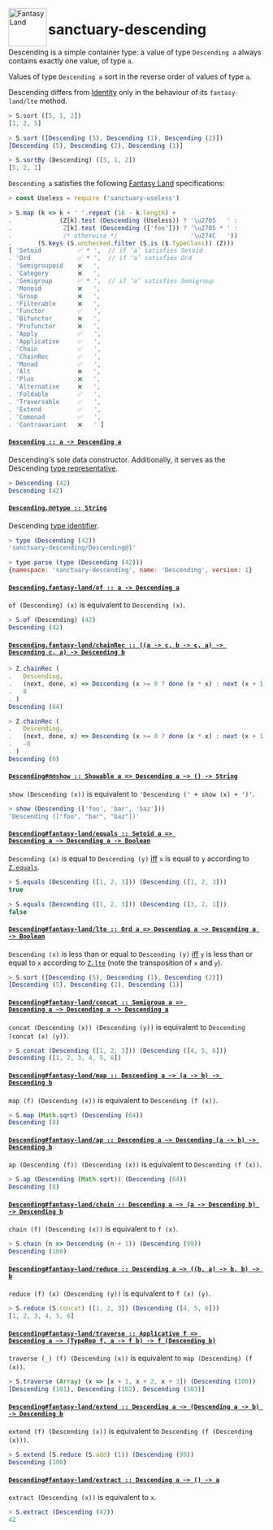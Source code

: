 <a href="https://github.com/fantasyland/fantasy-land"><img alt="Fantasy Land" src="https://raw.githubusercontent.com/fantasyland/fantasy-land/master/logo.png" width="75" height="75" align="left"></a>

# sanctuary-descending

Descending is a simple container type: a value of type `Descending a`
always contains exactly one value, of type `a`.

Values of type `Descending a` sort in the reverse order of values of
type `a`.

Descending differs from [Identity][] only in the behaviour of its
`fantasy-land/lte` method.

```javascript
> S.sort ([5, 1, 2])
[1, 2, 5]

> S.sort ([Descending (5), Descending (1), Descending (2)])
[Descending (5), Descending (2), Descending (1)]

> S.sortBy (Descending) ([5, 1, 2])
[5, 2, 1]
```

`Descending a` satisfies the following [Fantasy Land][] specifications:

```javascript
> const Useless = require ('sanctuary-useless')

> S.map (k => k + ' '.repeat (16 - k.length) +
.             (Z[k].test (Descending (Useless)) ? '\u2705   ' :
.              Z[k].test (Descending (['foo'])) ? '\u2705 * ' :
.              /* otherwise */                    '\u274C   '))
.       (S.keys (S.unchecked.filter (S.is ($.TypeClass)) (Z)))
[ 'Setoid          ✅ * ',  // if ‘a’ satisfies Setoid
. 'Ord             ✅ * ',  // if ‘a’ satisfies Ord
. 'Semigroupoid    ❌   ',
. 'Category        ❌   ',
. 'Semigroup       ✅ * ',  // if ‘a’ satisfies Semigroup
. 'Monoid          ❌   ',
. 'Group           ❌   ',
. 'Filterable      ❌   ',
. 'Functor         ✅   ',
. 'Bifunctor       ❌   ',
. 'Profunctor      ❌   ',
. 'Apply           ✅   ',
. 'Applicative     ✅   ',
. 'Chain           ✅   ',
. 'ChainRec        ✅   ',
. 'Monad           ✅   ',
. 'Alt             ❌   ',
. 'Plus            ❌   ',
. 'Alternative     ❌   ',
. 'Foldable        ✅   ',
. 'Traversable     ✅   ',
. 'Extend          ✅   ',
. 'Comonad         ✅   ',
. 'Contravariant   ❌   ' ]
```

#### <a name="Descending" href="https://github.com/sanctuary-js/sanctuary-descending/blob/v1.2.0/index.js#L137">`Descending :: a -⁠> Descending a`</a>

Descending's sole data constructor. Additionally, it serves as the
Descending [type representative][].

```javascript
> Descending (42)
Descending (42)
```

#### <a name="Descending.@@type" href="https://github.com/sanctuary-js/sanctuary-descending/blob/v1.2.0/index.js#L161">`Descending.@@type :: String`</a>

Descending [type identifier][].

```javascript
> type (Descending (42))
'sanctuary-descending/Descending@1'

> type.parse (type (Descending (42)))
{namespace: 'sanctuary-descending', name: 'Descending', version: 1}
```

#### <a name="Descending.fantasy-land/of" href="https://github.com/sanctuary-js/sanctuary-descending/blob/v1.2.0/index.js#L174">`Descending.fantasy-land/of :: a -⁠> Descending a`</a>

`of (Descending) (x)` is equivalent to `Descending (x)`.

```javascript
> S.of (Descending) (42)
Descending (42)
```

#### <a name="Descending.fantasy-land/chainRec" href="https://github.com/sanctuary-js/sanctuary-descending/blob/v1.2.0/index.js#L187">`Descending.fantasy-land/chainRec :: ((a -⁠> c, b -⁠> c, a) -⁠> Descending c, a) -⁠> Descending b`</a>

```javascript
> Z.chainRec (
.   Descending,
.   (next, done, x) => Descending (x >= 0 ? done (x * x) : next (x + 1)),
.   8
. )
Descending (64)

> Z.chainRec (
.   Descending,
.   (next, done, x) => Descending (x >= 0 ? done (x * x) : next (x + 1)),
.   -8
. )
Descending (0)
```

#### <a name="Descending.prototype.@@show" href="https://github.com/sanctuary-js/sanctuary-descending/blob/v1.2.0/index.js#L210">`Descending#@@show :: Showable a => Descending a ~> () -⁠> String`</a>

`show (Descending (x))` is equivalent to
`'Descending (' + show (x) + ')'`.

```javascript
> show (Descending (['foo', 'bar', 'baz']))
'Descending (["foo", "bar", "baz"])'
```

#### <a name="Descending.prototype.fantasy-land/equals" href="https://github.com/sanctuary-js/sanctuary-descending/blob/v1.2.0/index.js#L223">`Descending#fantasy-land/equals :: Setoid a => Descending a ~> Descending a -⁠> Boolean`</a>

`Descending (x)` is equal to `Descending (y)` [iff][] `x` is equal to `y`
according to [`Z.equals`][].

```javascript
> S.equals (Descending ([1, 2, 3])) (Descending ([1, 2, 3]))
true

> S.equals (Descending ([1, 2, 3])) (Descending ([3, 2, 1]))
false
```

#### <a name="Descending.prototype.fantasy-land/lte" href="https://github.com/sanctuary-js/sanctuary-descending/blob/v1.2.0/index.js#L239">`Descending#fantasy-land/lte :: Ord a => Descending a ~> Descending a -⁠> Boolean`</a>

`Descending (x)` is less than or equal to `Descending (y)` [iff][]
`y` is less than or equal to `x` according to [`Z.lte`][] (note the
transposition of `x` and `y`).

```javascript
> S.sort ([Descending (5), Descending (1), Descending (2)])
[Descending (5), Descending (2), Descending (1)]
```

#### <a name="Descending.prototype.fantasy-land/concat" href="https://github.com/sanctuary-js/sanctuary-descending/blob/v1.2.0/index.js#L253">`Descending#fantasy-land/concat :: Semigroup a => Descending a ~> Descending a -⁠> Descending a`</a>

`concat (Descending (x)) (Descending (y))` is equivalent to
`Descending (concat (x) (y))`.

```javascript
> S.concat (Descending ([1, 2, 3])) (Descending ([4, 5, 6]))
Descending ([1, 2, 3, 4, 5, 6])
```

#### <a name="Descending.prototype.fantasy-land/map" href="https://github.com/sanctuary-js/sanctuary-descending/blob/v1.2.0/index.js#L266">`Descending#fantasy-land/map :: Descending a ~> (a -⁠> b) -⁠> Descending b`</a>

`map (f) (Descending (x))` is equivalent to `Descending (f (x))`.

```javascript
> S.map (Math.sqrt) (Descending (64))
Descending (8)
```

#### <a name="Descending.prototype.fantasy-land/ap" href="https://github.com/sanctuary-js/sanctuary-descending/blob/v1.2.0/index.js#L278">`Descending#fantasy-land/ap :: Descending a ~> Descending (a -⁠> b) -⁠> Descending b`</a>

`ap (Descending (f)) (Descending (x))` is equivalent to
`Descending (f (x))`.

```javascript
> S.ap (Descending (Math.sqrt)) (Descending (64))
Descending (8)
```

#### <a name="Descending.prototype.fantasy-land/chain" href="https://github.com/sanctuary-js/sanctuary-descending/blob/v1.2.0/index.js#L291">`Descending#fantasy-land/chain :: Descending a ~> (a -⁠> Descending b) -⁠> Descending b`</a>

`chain (f) (Descending (x))` is equivalent to `f (x)`.

```javascript
> S.chain (n => Descending (n + 1)) (Descending (99))
Descending (100)
```

#### <a name="Descending.prototype.fantasy-land/reduce" href="https://github.com/sanctuary-js/sanctuary-descending/blob/v1.2.0/index.js#L303">`Descending#fantasy-land/reduce :: Descending a ~> ((b, a) -⁠> b, b) -⁠> b`</a>

`reduce (f) (x) (Descending (y))` is equivalent to `f (x) (y)`.

```javascript
> S.reduce (S.concat) ([1, 2, 3]) (Descending ([4, 5, 6]))
[1, 2, 3, 4, 5, 6]
```

#### <a name="Descending.prototype.fantasy-land/traverse" href="https://github.com/sanctuary-js/sanctuary-descending/blob/v1.2.0/index.js#L315">`Descending#fantasy-land/traverse :: Applicative f => Descending a ~> (TypeRep f, a -⁠> f b) -⁠> f (Descending b)`</a>

`traverse (_) (f) (Descending (x))` is equivalent to
`map (Descending) (f (x))`.

```javascript
> S.traverse (Array) (x => [x + 1, x + 2, x + 3]) (Descending (100))
[Descending (101), Descending (102), Descending (103)]
```

#### <a name="Descending.prototype.fantasy-land/extend" href="https://github.com/sanctuary-js/sanctuary-descending/blob/v1.2.0/index.js#L328">`Descending#fantasy-land/extend :: Descending a ~> (Descending a -⁠> b) -⁠> Descending b`</a>

`extend (f) (Descending (x))` is equivalent to
`Descending (f (Descending (x)))`.

```javascript
> S.extend (S.reduce (S.add) (1)) (Descending (99))
Descending (100)
```

#### <a name="Descending.prototype.fantasy-land/extract" href="https://github.com/sanctuary-js/sanctuary-descending/blob/v1.2.0/index.js#L341">`Descending#fantasy-land/extract :: Descending a ~> () -⁠> a`</a>

`extract (Descending (x))` is equivalent to `x`.

```javascript
> S.extract (Descending (42))
42
```

[Fantasy Land]:             https://github.com/fantasyland/fantasy-land/tree/v4.0.1
[Identity]:                 https://github.com/sanctuary-js/sanctuary-identity
[`Z.equals`]:               https://github.com/sanctuary-js/sanctuary-type-classes/tree/v11.0.0#equals
[`Z.lte`]:                  https://github.com/sanctuary-js/sanctuary-type-classes/tree/v11.0.0#lte
[iff]:                      https://en.wikipedia.org/wiki/If_and_only_if
[type identifier]:          https://github.com/sanctuary-js/sanctuary-type-identifiers/tree/v2.0.1
[type representative]:      https://github.com/fantasyland/fantasy-land/tree/v4.0.1#type-representatives
